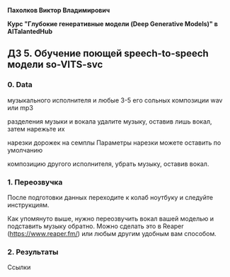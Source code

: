 **Пахолков Виктор Владимирович**

**Курс "Глубокие генеративные модели (Deep Generative Models)" в AITalantedHub**


## ДЗ 5. Обучение поющей speech-to-speech модели so-VITS-svc


### 0. Data

музыкального исполнителя и любые 3-5 его сольных композиции wav или mp3

разделения музыки и вокала
удалите музыку, оставив лишь вокал, затем нарежьте их

нарезки дорожек на семплы
Параметры нарезки можете оставить по умолчанию


композицию другого исполнителя, убрать музыку, оставив вокал.

### 1. Переозвучка

После подготовки данных переходите к колаб ноутбуку и следуйте инструкциям.

Как упомянуто выше, нужно переозвучить вокал вашей моделью и подставить музыку обратно. Можно сделать это в Reaper (https://www.reaper.fm/) или любым другим удобным вам способом.


### 2. Результаты

Ссылки

